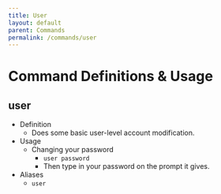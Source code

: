 ```yaml
---
title: User
layout: default
parent: Commands
permalink: /commands/user
---
```


# Command Definitions & Usage

## user

- Definition
  - Does some basic user-level account modification.
- Usage
  - Changing your password
    - `user password`
    - Then type in your password on the prompt it gives.
- Aliases
  - `user`
